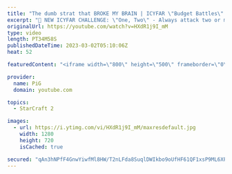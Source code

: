```yaml
---
title: "The dumb strat that BROKE MY BRAIN | ICYFAR \"Budget Battles\" - StarCraft 2"
excerpt: "🤯 NEW ICYFAR CHALLENGE: \"One, Two\" - Always attack two or more locations at once. Send submissions to eonblu95@gmail.com as attachment AND only ICYFAR as the subject. Max 1 replay per person. Latest submission is on the 30th March.  🤯 In this month’s episode of I Cast Your Freakin Awesome Replays (ICYFAR)"
originalUrl: https://youtube.com/watch?v=HXdR1j9I_mM
type: video
length: PT34M58S
publishedDateTime: 2023-03-02T05:10:06Z
heat: 52

featuredContent: "<iframe width=\"800\" height=\"500\" frameborder=\"0\" src=\"https://www.youtube.com/embed/HXdR1j9I_mM\" allow=\"accelerometer; autoplay; encrypted-media; gyroscope; picture-in-picture\" allowfullscreen></iframe>"

provider:
  name: PiG
  domain: youtube.com

topics:
  - StarCraft 2

images:
  - url: https://i.ytimg.com/vi/HXdR1j9I_mM/maxresdefault.jpg
    width: 1280
    height: 720
    isCached: true

secured: "qAn3hNPfF4GnwYiwfMl8HW/T2nLFda8SuqlDWIkbo9oUfHF61QF1xsP9ML6XP+5hALCY9EsiibTzuzRNf1gbteK32zjQDSKR63DCoeRXwVsYfxZpBXL2JQenegKFVPV1egbUPFVJskKSa7Pz9XE8paND8NrXRLKObxGvLyTjDWWZfnxqsSFv4Nk5/GaJu631GRxuWTVsVUfUuFmJotG8R5iQk+In8PyKibSu/jtQx4QQSZj69+Qeu16xSGzDPuCP2/kpiJUO/x3AAuxFpKLfRwwe5DGZ5CWCRmTz2kOSy6Cu/sL5R+49hhYU1nBOCNKHux44ye0MxLNN3kyLIFHlwzoV15YLU53oEHMr0tC0Ff/g2j6Q3SIbrvXbM5rtYn6I2LWmvRqSFTvxPpSzfVojuXU3uVVBnRUaTtZGLaZzTdA=;eaEMrLSqa0oAMemIFc24Dw=="
---
```


